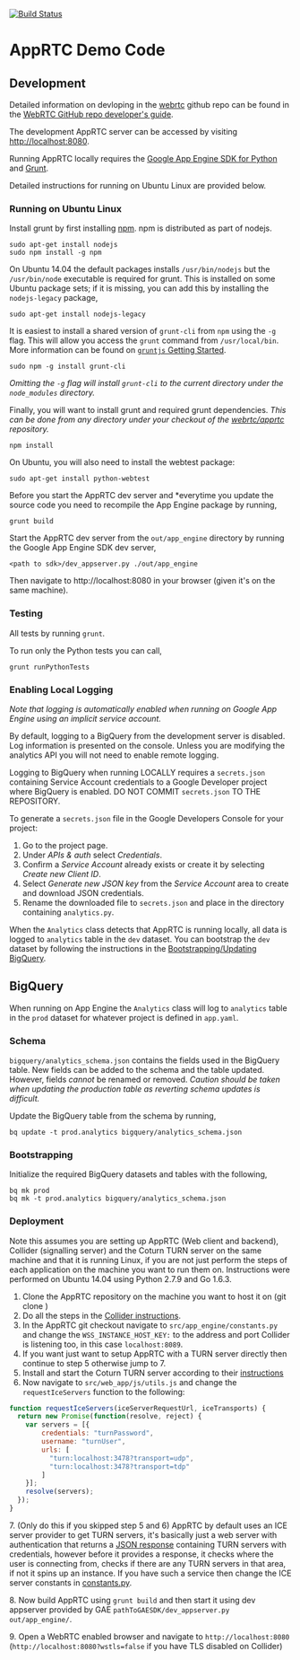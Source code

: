 [![Build Status](https://travis-ci.org/webrtc/apprtc.svg?branch=master)](https://travis-ci.org/webrtc/apprtc)

# AppRTC Demo Code

## Development

Detailed information on devloping in the [webrtc](https://github.com/webrtc) github repo can be found in the [WebRTC GitHub repo developer's guide](https://docs.google.com/document/d/1tn1t6LW2ffzGuYTK3366w1fhTkkzsSvHsBnOHoDfRzY/edit?pli=1#heading=h.e3366rrgmkdk).

The development AppRTC server can be accessed by visiting [http://localhost:8080](http://localhost:8080).

Running AppRTC locally requires the [Google App Engine SDK for Python](https://cloud.google.com/appengine/downloads#Google_App_Engine_SDK_for_Python) and [Grunt](http://gruntjs.com/).

Detailed instructions for running on Ubuntu Linux are provided below.

### Running on Ubuntu Linux

Install grunt by first installing [npm](https://www.npmjs.com/). npm is
distributed as part of nodejs.

```
sudo apt-get install nodejs
sudo npm install -g npm
```

On Ubuntu 14.04 the default packages installs `/usr/bin/nodejs` but the `/usr/bin/node` executable is required for grunt. This is installed on some Ubuntu package sets; if it is missing, you can add this by installing the `nodejs-legacy` package,

```
sudo apt-get install nodejs-legacy
```

It is easiest to install a shared version of `grunt-cli` from `npm` using the `-g` flag. This will allow you access the `grunt` command from `/usr/local/bin`. More information can be found on [`gruntjs` Getting Started](http://gruntjs.com/getting-started).

```
sudo npm -g install grunt-cli
```

*Omitting the `-g` flag will install `grunt-cli` to the current directory under the `node_modules` directory.*

Finally, you will want to install grunt and required grunt dependencies. *This can be done from any directory under your checkout of the [webrtc/apprtc](https://github.com/webrtc/apprtc) repository.*

```
npm install
```

On Ubuntu, you will also need to install the webtest package:
```
sudo apt-get install python-webtest
```


Before you start the AppRTC dev server and *everytime you update the source code you need to recompile the App Engine package by running,

```
grunt build
```

Start the AppRTC dev server from the `out/app_engine` directory by running the Google App Engine SDK dev server,

```
<path to sdk>/dev_appserver.py ./out/app_engine
```
Then navigate to http://localhost:8080 in your browser (given it's on the same machine).

### Testing

All tests by running `grunt`.

To run only the Python tests you can call,

```
grunt runPythonTests
```

### Enabling Local Logging

*Note that logging is automatically enabled when running on Google App Engine using an implicit service account.*

By default, logging to a BigQuery from the development server is disabled. Log information is presented on the console. Unless you are modifying the analytics API you will not need to enable remote logging.

Logging to BigQuery when running LOCALLY requires a `secrets.json` containing Service Account credentials to a Google Developer project where BigQuery is enabled. DO NOT COMMIT `secrets.json` TO THE REPOSITORY.

To generate a `secrets.json` file in the Google Developers Console for your project:
1. Go to the project page.
1. Under *APIs & auth* select *Credentials*.
1. Confirm a *Service Account* already exists or create it by selecting *Create new Client ID*.
1. Select *Generate new JSON key* from the *Service Account* area to create and download JSON credentials.
1. Rename the downloaded file to `secrets.json` and place in the directory containing `analytics.py`.

When the `Analytics` class detects that AppRTC is running locally, all data is logged to `analytics` table in the `dev` dataset. You can bootstrap the `dev` dataset by following the instructions in the [Bootstrapping/Updating BigQuery](#bootstrappingupdating-bigquery).

## BigQuery

When running on App Engine the `Analytics` class will log to `analytics` table in the `prod` dataset for whatever project is defined in `app.yaml`.

### Schema

`bigquery/analytics_schema.json` contains the fields used in the BigQuery table. New fields can be added to the schema and the table updated. However, fields *cannot* be renamed or removed. *Caution should be taken when updating the production table as reverting schema updates is difficult.*

Update the BigQuery table from the schema by running,

```
bq update -t prod.analytics bigquery/analytics_schema.json
```

### Bootstrapping

Initialize the required BigQuery datasets and tables with the following,

```
bq mk prod
bq mk -t prod.analytics bigquery/analytics_schema.json
```

### Deployment
Note this assumes you are setting up AppRTC (Web client and backend), Collider (signalling server) and the Coturn TURN server on the same machine and that it is running Linux, if you are not just perform the steps of each application on the machine you want to run them on. Instructions were performed on Ubuntu 14.04 using Python 2.7.9 and Go 1.6.3.

1. Clone the AppRTC repository on the machine you want to host it on (git clone <this repo URL>)
2. Do all the steps in the [Collider instructions](https://github.com/webrtc/apprtc/blob/master/src/collider/README.md).
3. In the AppRTC git checkout navigate to `src/app_engine/constants.py` and change the `WSS_INSTANCE_HOST_KEY:` to the address and port Collider is listening too, in this case `localhost:8089`.
4. If you want just want to setup AppRTC with a TURN server directly then continue to step 5 otherwise jump to 7.
5. Install and start the Coturn TURN server according to their [instructions](https://github.com/coturn/coturn/wiki/CoturnConfig)
6. Now navigate to `src/web_app/js/utils.js` and change the `requestIceServers` function to the following: 
```javascript
function requestIceServers(iceServerRequestUrl, iceTransports) {
  return new Promise(function(resolve, reject) {
    var servers = [{
        credentials: "turnPassword",
        username: "turnUser",
        urls: [
          "turn:localhost:3478?transport=udp",
          "turn:localhost:3478?transport=tdp"
        ]
    }];
    resolve(servers);
  });
}
```
7\. (Only do this if you skipped step 5 and 6) AppRTC by default uses an ICE server provider to get TURN servers, it's basically just a web server with authentication that returns a [JSON response](https://github.com/webrtc/apprtc/blob/master/src/web_app/js/util.js#L77) containing TURN servers with credentials, however before it provides a response, it checks where the user is connecting from, checks if there are any TURN servers in that area, if not it spins up an instance. If you have such a service then change the ICE server constants in [constants.py](https://github.com/webrtc/apprtc/blob/master/src/app_engine/constants.py#L19).

8\. Now build AppRTC using `grunt build` and then start it using dev appserver provided by GAE
`pathToGAESDK/dev_appserver.py  out/app_engine/`.

9\. Open a WebRTC enabled browser and navigate to `http://localhost:8080` (`http://localhost:8080?wstls=false` if you have TLS disabled on Collider)

